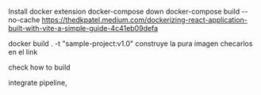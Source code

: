 Install docker extension
docker-compose down
docker-compose build --no-cache
https://thedkpatel.medium.com/dockerizing-react-application-built-with-vite-a-simple-guide-4c41eb09defa

docker build . -t "sample-project:v1.0" construye la pura imagen checarlos en el link

check how to build

integrate pipeline, 